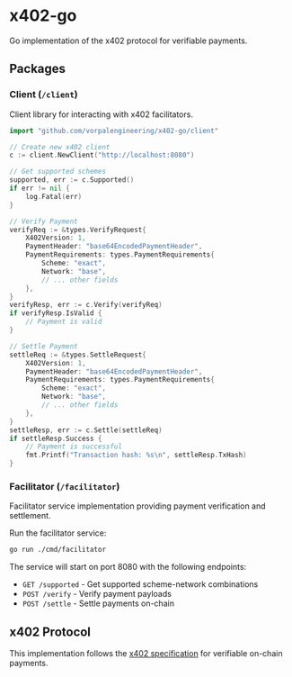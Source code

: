 # x402-go

Go implementation of the x402 protocol for verifiable payments.

## Packages

### Client (`/client`)

Client library for interacting with x402 facilitators.

```go
import "github.com/vorpalengineering/x402-go/client"

// Create new x402 client
c := client.NewClient("http://localhost:8080")

// Get supported schemes
supported, err := c.Supported()
if err != nil {
    log.Fatal(err)
}

// Verify Payment
verifyReq := &types.VerifyRequest{
    X402Version: 1,
    PaymentHeader: "base64EncodedPaymentHeader",
    PaymentRequirements: types.PaymentRequirements{
        Scheme: "exact",
        Network: "base",
        // ... other fields
    },
}
verifyResp, err := c.Verify(verifyReq)
if verifyResp.IsValid {
    // Payment is valid
}

// Settle Payment
settleReq := &types.SettleRequest{
    X402Version: 1,
    PaymentHeader: "base64EncodedPaymentHeader",
    PaymentRequirements: types.PaymentRequirements{
        Scheme: "exact",
        Network: "base",
        // ... other fields
    },
}
settleResp, err := c.Settle(settleReq)
if settleResp.Success {
    // Payment is successful
    fmt.Printf("Transaction hash: %s\n", settleResp.TxHash)
}
```

### Facilitator (`/facilitator`)

Facilitator service implementation providing payment verification and settlement.

Run the facilitator service:
```bash
go run ./cmd/facilitator
```

The service will start on port 8080 with the following endpoints:
- `GET /supported` - Get supported scheme-network combinations
- `POST /verify` - Verify payment payloads
- `POST /settle` - Settle payments on-chain

## x402 Protocol

This implementation follows the [x402 specification](https://github.com/coinbase/x402) for verifiable on-chain payments.
